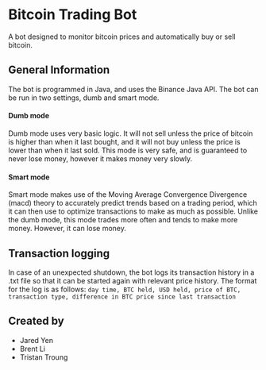 # Bitcoin Trading Bot
A bot designed to monitor bitcoin prices and automatically buy or sell bitcoin. 

## General Information
The bot is programmed in Java, and uses the Binance Java API. 
The bot can be run in two settings, dumb and smart mode. 

#### Dumb mode
Dumb mode uses very basic logic. It will not sell unless the price of bitcoin is higher than when it last bought, and it will not buy unless the price is lower than when it last sold. This mode is very safe, and is guaranteed to never lose money, however it makes money very slowly. 

#### Smart mode
Smart mode makes use of the Moving Average Convergence Divergence (macd) theory to accurately predict trends based on a trading period, which it can then use to optimize transactions to make as much as possible. Unlike the dumb mode, this mode trades more often and tends to make more money. However, it can lose money. 

## Transaction logging
In case of an unexpected shutdown, the bot logs its transaction history in a .txt file so that it can be started again with relevant price history. The format for the log is as follows:
`day time, BTC held, USD held, price of BTC, transaction type, difference in BTC price since last transaction`

## Created by
- Jared Yen
- Brent Li
- Tristan Troung
